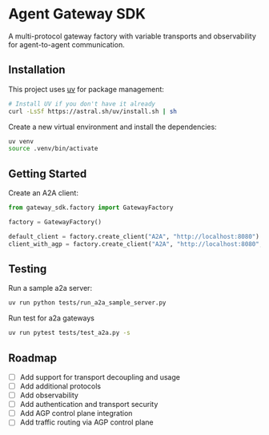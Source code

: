 Agent Gateway SDK
========================
A multi-protocol gateway factory with variable transports and observability for agent-to-agent communication.

## Installation

This project uses [uv](https://github.com/astral-sh/uv) for package management:
```bash
# Install UV if you don't have it already
curl -LsSf https://astral.sh/uv/install.sh | sh
```

Create a new virtual environment and install the dependencies:
```bash
uv venv
source .venv/bin/activate
```

## Getting Started

Create an A2A client:
```python
from gateway_sdk.factory import GatewayFactory

factory = GatewayFactory()

default_client = factory.create_client("A2A", "http://localhost:8080")
client_with_agp = factory.create_client("A2A", "http://localhost:8080", transport="AGP")
```

## Testing

Run a sample a2a server:
```bash
uv run python tests/run_a2a_sample_server.py
```

Run test for a2a gateways
```bash
uv run pytest tests/test_a2a.py -s
```

## Roadmap
- [ ] Add support for transport decoupling and usage
- [ ] Add additional protocols
- [ ] Add observability
- [ ] Add authentication and transport security
- [ ] Add AGP control plane integration
- [ ] Add traffic routing via AGP control plane
